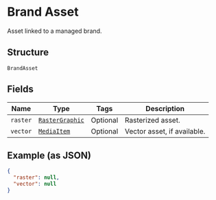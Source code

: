 
# Brand Asset

Asset linked to a managed brand.

## Structure

`BrandAsset`

## Fields

| Name | Type | Tags | Description |
|  --- | --- | --- | --- |
| `raster` | [`RasterGraphic`](/doc/models/raster-graphic.md) | Optional | Rasterized asset. |
| `vector` | [`MediaItem`](/doc/models/media-item.md) | Optional | Vector asset, if available. |

## Example (as JSON)

```json
{
  "raster": null,
  "vector": null
}
```

